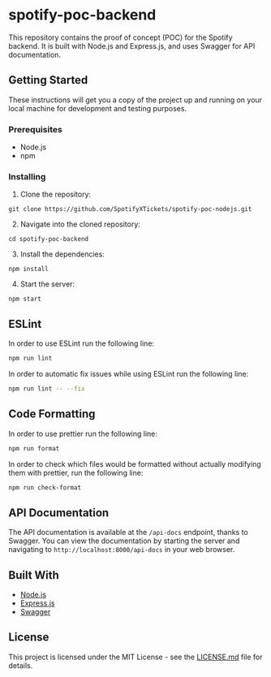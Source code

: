# spotify-poc-backend

This repository contains the proof of concept (POC) for the Spotify backend. It is built with Node.js and Express.js, and uses Swagger for API documentation.

## Getting Started

These instructions will get you a copy of the project up and running on your local machine for development and testing purposes.

### Prerequisites

- Node.js
- npm

### Installing

1. Clone the repository:

```
git clone https://github.com/SpotifyXTickets/spotify-poc-nodejs.git
```

2. Navigate into the cloned repository:

```
cd spotify-poc-backend
```

3. Install the dependencies:

```
npm install
```

4. Start the server:

```
npm start
```

## ESLint

In order to use ESLint run the following line:

```bash
npm run lint
```

In order to automatic fix issues while using ESLint run the following line:

```bash
npm run lint -- --fix
```

## Code Formatting

In order to use prettier run the following line:

```bash
npm run format
```

In order to check which files would be formatted without actually modifying them with prettier, run the following line:

```bash
npm run check-format

```

## API Documentation

The API documentation is available at the `/api-docs` endpoint, thanks to Swagger. You can view the documentation by starting the server and navigating to `http://localhost:8000/api-docs` in your web browser.

## Built With

- [Node.js](https://nodejs.org/)
- [Express.js](https://expressjs.com/)
- [Swagger](https://swagger.io/)

## License

This project is licensed under the MIT License - see the [LICENSE.md](LICENSE.md) file for details.
